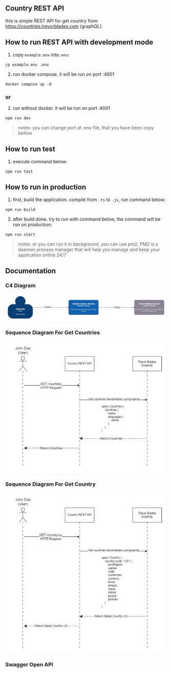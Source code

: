 ## Country REST API

this is simple REST API for get country from https://countries.trevorblades.com (graphQL).

## How to run REST API with development mode

1. copy `example.env` into`.env`:

```
cp example.env .env
```

2. run docker compose. it will be run on port :4001

```
docker compose up -d
```

### or

2. run without docker. it will be run on port :4001

```
npm run dev
```

> notes: you can change port at .env file, that you have been copy before

## How to run test

1. execute command below:

```
npm run test
```

## How to run in production

1. first, build the application. compile from `.ts` to `.js`, run command below:

```
npm run build
```

2. after build done. try to run with command below, the command will be run on production:

```
npm run start
```

> notes: or you can run it in background, you can use pm2. PM2 is a daemon process manager that will help you manage and keep your application online 24/7

## Documentation

### C4 Diagram

![C4 Diagram Context](./docs/img/C4%20Diagram.jpg)

### Sequence Diagram For Get Countries

![Sequence Diagram For Get Countries](./docs/img/Get%20Countries%20-%20Sequence%20Diagram.jpg)

### Sequence Diagram For Get Country

![Sequence Diagram For Get Country](./docs/img/Get%20Country%20-%20Sequence%20Diagram.jpg)

### Swagger Open API
